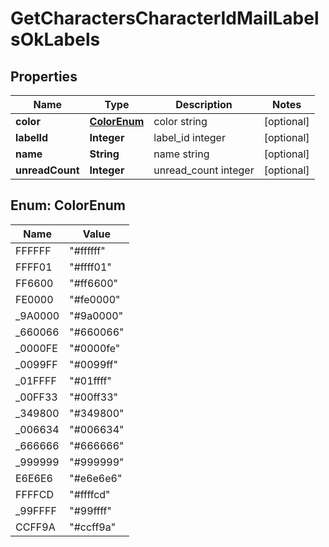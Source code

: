 
# GetCharactersCharacterIdMailLabelsOkLabels

## Properties
Name | Type | Description | Notes
------------ | ------------- | ------------- | -------------
**color** | [**ColorEnum**](#ColorEnum) | color string |  [optional]
**labelId** | **Integer** | label_id integer |  [optional]
**name** | **String** | name string |  [optional]
**unreadCount** | **Integer** | unread_count integer |  [optional]


<a name="ColorEnum"></a>
## Enum: ColorEnum
Name | Value
---- | -----
FFFFFF | &quot;#ffffff&quot;
FFFF01 | &quot;#ffff01&quot;
FF6600 | &quot;#ff6600&quot;
FE0000 | &quot;#fe0000&quot;
_9A0000 | &quot;#9a0000&quot;
_660066 | &quot;#660066&quot;
_0000FE | &quot;#0000fe&quot;
_0099FF | &quot;#0099ff&quot;
_01FFFF | &quot;#01ffff&quot;
_00FF33 | &quot;#00ff33&quot;
_349800 | &quot;#349800&quot;
_006634 | &quot;#006634&quot;
_666666 | &quot;#666666&quot;
_999999 | &quot;#999999&quot;
E6E6E6 | &quot;#e6e6e6&quot;
FFFFCD | &quot;#ffffcd&quot;
_99FFFF | &quot;#99ffff&quot;
CCFF9A | &quot;#ccff9a&quot;



